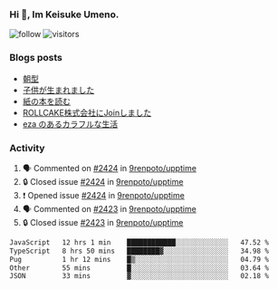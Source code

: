### Hi 👋, Im Keisuke Umeno.

<!--
**9renpoto/9renpoto** is a ✨ _special_ ✨ repository because its `README.md` (this file) appears on your GitHub profile.

Here are some ideas to get you started:

- 🔭 I’m currently working on ...
- 🌱 I’m currently learning ...
- 👯 I’m looking to collaborate on ...
- 🤔 I’m looking for help with ...
- 💬 Ask me about ...
- 📫 How to reach me: ...
- 😄 Pronouns: ...
- ⚡ Fun fact: ...
-->

![follow](https://img.shields.io/github/followers/9renpoto?label=Follow&style=social)
![visitors](https://komarev.com/ghpvc/?username=9renpoto&label=Profile%20views&color=0e75b6&style=flat)

### Blogs posts

<!-- BLOG-POST-LIST:START -->
- [朝型](https://9renpoto.win/entry/2024/05/29/im-an-early)
- [子供が生まれました](https://9renpoto.win/entry/2024/04/18/hello-world)
- [紙の本を読む](https://9renpoto.win/entry/2024/02/25/reading-papar-book)
- [ROLLCAKE株式会社にJoinしました](https://9renpoto.win/entry/2024/02/11/join)
- [eza のあるカラフルな生活](https://9renpoto.win/entry/2024/02/01/eza)
<!-- BLOG-POST-LIST:END -->

### Activity

<!--START_SECTION:activity-->
1. 🗣 Commented on [#2424](https://github.com/9renpoto/upptime/issues/2424#issuecomment-2188629726) in [9renpoto/upptime](https://github.com/9renpoto/upptime)
2. 🔒 Closed issue [#2424](https://github.com/9renpoto/upptime/issues/2424) in [9renpoto/upptime](https://github.com/9renpoto/upptime)
3. ❗ Opened issue [#2424](https://github.com/9renpoto/upptime/issues/2424) in [9renpoto/upptime](https://github.com/9renpoto/upptime)
4. 🗣 Commented on [#2423](https://github.com/9renpoto/upptime/issues/2423#issuecomment-2188541592) in [9renpoto/upptime](https://github.com/9renpoto/upptime)
5. 🔒 Closed issue [#2423](https://github.com/9renpoto/upptime/issues/2423) in [9renpoto/upptime](https://github.com/9renpoto/upptime)
<!--END_SECTION:activity-->

<!--START_SECTION:waka-->

```txt
JavaScript   12 hrs 1 min    ████████████░░░░░░░░░░░░░   47.52 %
TypeScript   8 hrs 50 mins   ████████▓░░░░░░░░░░░░░░░░   34.98 %
Pug          1 hr 12 mins    █▒░░░░░░░░░░░░░░░░░░░░░░░   04.79 %
Other        55 mins         █░░░░░░░░░░░░░░░░░░░░░░░░   03.64 %
JSON         33 mins         ▓░░░░░░░░░░░░░░░░░░░░░░░░   02.18 %
```

<!--END_SECTION:waka-->
